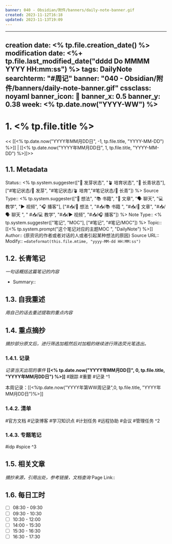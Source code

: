 ```yaml
---
banner: 040 - Obsidian/附件/banners/daily-note-banner.gif
created: 2023-11-12T16:18
updated: 2023-11-13T19:09
---
```

---
creation date: <% tp.file.creation_date() %>
modification date: <%+ tp.file.last_modified_date("dddd Do MMMM YYYY HH:mm:ss") %>
tags: DailyNote
searchterm: "#周记"
banner: "040 - Obsidian/附件/banners/daily-note-banner.gif"
cssclass: noyaml
banner_icon: 💌
banner_x: 0.5
banner_y: 0.38
week: <% tp.date.now("YYYY-WW") %>
---

# 1. <% tp.file.title %>

<< [[<% tp.date.now("YYYY年MM月DD日", -1, tp.file.title, "YYYY-MM-DD") %>]] | [[<% tp.date.now("YYYY年MM月DD日", 1, tp.file.title, "YYYY-MM-DD") %>]]>>

## 1.1. Metadata

Status:: <% tp.system.suggester(["🌱 发芽状态", "🪴 培育状态", "🌲 长青状态"], ["#笔记状态/🌱 发芽", "#笔记状态/🪴 培育","#笔记状态/🌲 长青"]) %>
Source Type:: <% tp.system.suggester(["💭 想法", "📚 书籍", "📰️ 文章", "🗣️ 聊天", "💻 教学", "▶️ 视频", "🎧️ 播客"], ["#📥/💭 想法 ", "#📥/📚 书籍 ", "#📥/📰️ 文章", "#📥/🗣️ 聊天 ", " #📥/💻 教学", "#📥/▶️ 视频", "#📥/🎧️ 播客"]) %>
Note Type:: <% tp.system.suggester(["笔记", "MOC"], ["#笔记", "#笔记/MOC"]) %>
Topic:: [[<% tp.system.prompt("这个笔记对应的主题MOC ", "DailyNote") %>]]
Author:: {原资讯的作者或者对话的人或者引起某种想法的原因}
Source URL::
Modify:: `=dateformat(this.file.mtime, "yyyy-MM-dd HH:MM:ss")`

## 1.2. 长青笔记

_一句话概括这篇笔记的内容_

- Summary::

## 1.3. 自我重述

_用自己的话去重述提取的重点内容_

## 1.4. 重点摘抄

_摘抄部分原文后，进行筛选加粗然后对加粗的继续进行筛选荧光笔选出。_

### 1.4.1. 记录
_记录当天出现的事件_
**[[<% tp.date.now("YYYY年MM月DD日", 0, tp.file.title, "YYYY年MM月DD日") %>]]** 
#跟踪 
#重要 
#记录
^1

本周记录：[[<%tp.date.now("YYYY年第WW周记录",0, tp.file.title, "YYYY年MM月DD日")%>]]

### 1.4.2. 清单

#官方文档 
#记录博客
#学习知识点
#计划任务
#远程协助
#会议 
#管理任务
^2

### 1.4.3. 专题笔记

#idp
#spice
^3

## 1.5. 相关文章

_摘抄来源，引用出处，参考链接，文档查询_
Page Link::

## 1.6. 每日工时
- [ ]  08:30 - 09:30
- [ ]  09:30 - 10:30
- [ ]  10:30 - 12:00
- [ ] 14:00 - 15:30
- [ ] 15:30 - 16:30
- [ ] 16:30 - 17:30
